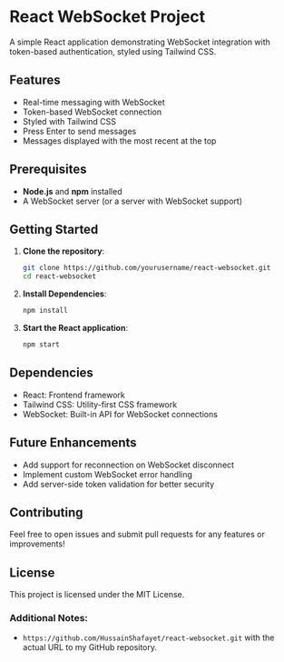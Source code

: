# React WebSocket Project

A simple React application demonstrating WebSocket integration with token-based authentication, styled using Tailwind CSS.

## Features

- Real-time messaging with WebSocket
- Token-based WebSocket connection
- Styled with Tailwind CSS
- Press Enter to send messages
- Messages displayed with the most recent at the top


## Prerequisites

- **Node.js** and **npm** installed
- A WebSocket server (or a server with WebSocket support)

## Getting Started

1. **Clone the repository**:
   ```bash
   git clone https://github.com/yourusername/react-websocket.git
   cd react-websocket
2. **Install Dependencies**:
   ```bash
   npm install
3. **Start the React application**:
   ```bash
   npm start

   
## Dependencies

- React: Frontend framework
- Tailwind CSS: Utility-first CSS framework
- WebSocket: Built-in API for WebSocket connections

## Future Enhancements
- Add support for reconnection on WebSocket disconnect
- Implement custom WebSocket error handling
- Add server-side token validation for better security

## Contributing
Feel free to open issues and submit pull requests for any features or improvements!

## License
This project is licensed under the MIT License.


### Additional Notes:
- `https://github.com/HussainShafayet/react-websocket.git` with the actual URL to my GitHub repository.

